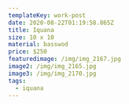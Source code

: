 ```yaml
---
templateKey: work-post
date: 2020-08-22T01:19:58.865Z
title: Iquana
size: 10 x 10
material: basswod
price: $250
featuredimage: /img/img_2167.jpg
image2: /img/img_2165.jpg
image3: /img/img_2170.jpg
tags:
  - iquana
---
```

